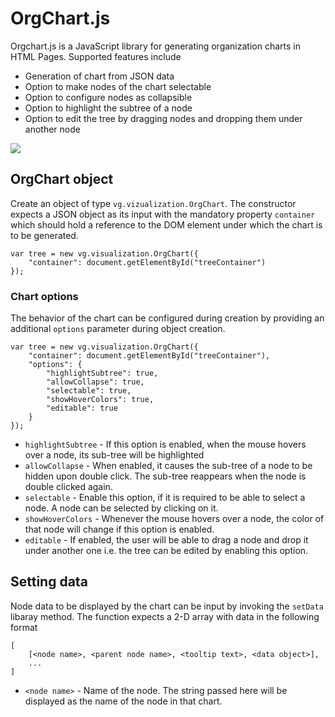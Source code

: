 # OrgChart.js

Orgchart.js is a JavaScript library for generating organization charts in HTML Pages. Supported features include
	
* Generation of chart from JSON data
* Option to make nodes of the chart selectable
* Option to configure nodes as collapsible
* Option to highlight the subtree of a node
* Option to edit the tree by dragging nodes and dropping them under another node

![](https://github.com/ophinjay/org-chart/blob/master/examples/Chart.PNG)

## OrgChart object
Create an object of type `vg.vizualization.OrgChart`. The constructor expects a JSON object as its input with the mandatory property `container` which should hold a reference to the DOM element under which the chart is to be generated.

	var tree = new vg.visualization.OrgChart({
    	"container": document.getElementById("treeContainer")
	});

### Chart options
The behavior of the chart can be configured during creation by providing an additional `options` parameter during object creation.
 
    var tree = new vg.visualization.OrgChart({
    	"container": document.getElementById("treeContainer"),
    	"options": {
    	    "highlightSubtree": true,
    	    "allowCollapse": true,
    	    "selectable": true,
    	    "showHoverColors": true,
    	    "editable": true
    	}
	});

* `highlightSubtree` - If this option is enabled, when the mouse hovers over a node, its sub-tree will be highlighted
* `allowCollapse` - When enabled, it causes the sub-tree of a node to be hidden upon double click. The sub-tree reappears when the node is double clicked again.
* `selectable` - Enable this option, if it is required to be able to select a node. A node can be selected by clicking on it.
* `showHoverColors` - Whenever the mouse hovers over a node, the color of that node will change if this option is enabled.
* `editable` - If enabled, the user will be able to drag a node and drop it under another one i.e. the tree can be edited by enabling this option.

## Setting data
Node data to be displayed by the chart can be input by invoking the `setData` libaray method. The function expects a 2-D array with data in the following format

	[
		[<node name>, <parent node name>, <tooltip text>, <data object>],
		...
	]

* `<node name>` - Name of the node. The string passed here will be displayed as the name of the node in that chart.